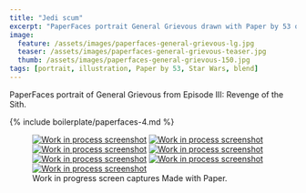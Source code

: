 ```yaml
---
title: "Jedi scum"
excerpt: "PaperFaces portrait General Grievous drawn with Paper by 53 on an iPad."
image: 
  feature: /assets/images/paperfaces-general-grievous-lg.jpg
  teaser: /assets/images/paperfaces-general-grievous-teaser.jpg
  thumb: /assets/images/paperfaces-general-grievous-150.jpg
tags: [portrait, illustration, Paper by 53, Star Wars, blend]
---
```


PaperFaces portrait of General Grievous from Episode III: Revenge of the Sith.

{% include boilerplate/paperfaces-4.md %}

<figure class="third">
	<a href="{{ site.url }}/assets/images/paperfaces-general-grievous-process-1-lg.jpg"><img src="{{ site.url }}/assets/images/paperfaces-general-grievous-process-1-600.jpg" alt="Work in process screenshot"></a>
	<a href="{{ site.url }}/assets/images/paperfaces-general-grievous-process-2-lg.jpg"><img src="{{ site.url }}/assets/images/paperfaces-general-grievous-process-2-600.jpg" alt="Work in process screenshot"></a>
	<a href="{{ site.url }}/assets/images/paperfaces-general-grievous-process-3-lg.jpg"><img src="{{ site.url }}/assets/images/paperfaces-general-grievous-process-3-600.jpg" alt="Work in process screenshot"></a>
	<a href="{{ site.url }}/assets/images/paperfaces-general-grievous-process-4-lg.jpg"><img src="{{ site.url }}/assets/images/paperfaces-general-grievous-process-4-600.jpg" alt="Work in process screenshot"></a>
	<a href="{{ site.url }}/assets/images/paperfaces-general-grievous-process-5-lg.jpg"><img src="{{ site.url }}/assets/images/paperfaces-general-grievous-process-5-600.jpg" alt="Work in process screenshot"></a>
	<a href="{{ site.url }}/assets/images/paperfaces-general-grievous-process-6-lg.jpg"><img src="{{ site.url }}/assets/images/paperfaces-general-grievous-process-6-600.jpg" alt="Work in process screenshot"></a>
	<a href="{{ site.url }}/assets/images/paperfaces-general-grievous-process-7-lg.jpg"><img src="{{ site.url }}/assets/images/paperfaces-general-grievous-process-7-600.jpg" alt="Work in process screenshot"></a>
	<figcaption>Work in progress screen captures Made with Paper.</figcaption>
</figure>
